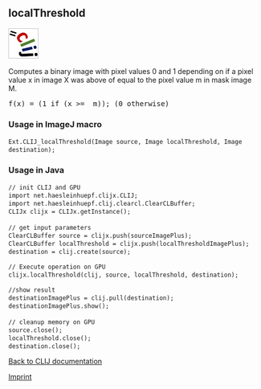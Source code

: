 ## localThreshold
![Image](images/mini_clij1_logo.png)

Computes a binary image with pixel values 0 and 1 depending on if a pixel value x in image X 
was above of equal to the pixel value m in mask image M.

<pre>f(x) = (1 if (x >=  m)); (0 otherwise)</pre>

### Usage in ImageJ macro
```
Ext.CLIJ_localThreshold(Image source, Image localThreshold, Image destination);
```


### Usage in Java
```
// init CLIJ and GPU
import net.haesleinhuepf.clijx.CLIJ;
import net.haesleinhuepf.clij.clearcl.ClearCLBuffer;
CLIJx clijx = CLIJx.getInstance();

// get input parameters
ClearCLBuffer source = clijx.push(sourceImagePlus);
ClearCLBuffer localThreshold = clijx.push(localThresholdImagePlus);
destination = clij.create(source);
```

```
// Execute operation on GPU
clijx.localThreshold(clij, source, localThreshold, destination);
```

```
//show result
destinationImagePlus = clij.pull(destination);
destinationImagePlus.show();

// cleanup memory on GPU
source.close();
localThreshold.close();
destination.close();
```


[Back to CLIJ documentation](https://clij.github.io/)

[Imprint](https://clij.github.io/imprint)
